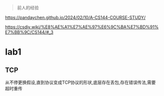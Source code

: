 > 前人的经验

https://pandaychen.github.io/2024/02/10/A-CS144-COURSE-STUDY/

https://csdiy.wiki/%E8%AE%A1%E7%AE%97%E6%9C%BA%E7%BD%91%E7%BB%9C/CS144/#_3





# lab1

## TCP 

从不停更换假设,直到协议变成TCP协议的形状,底层存在丢包,存在错误传法,需要超时重传